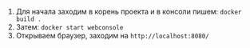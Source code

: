 1. Для начала заходим в корень проекта и в консоли пишем:
  ```docker build .```
2. Затем:
```docker start webconsole```
3. Открываем браузер, заходим на
```http://localhost:8080/```
